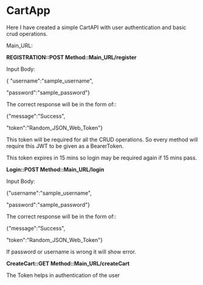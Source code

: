 # CartApp
Here I have created a simple CartAPI with user authentication and basic crud operations.

Main_URL:

**REGISTRATION::POST Method::Main_URL/register**

  Input Body:
  
  { "username":"sample_username",
  
   "password":"sample_password"}
  
  The correct response will be in the form of::
  
  {"message":"Success",
  
   "token":"Random_JSON_Web_Token"}
   
   This token will be required for all the CRUD operations. So every method will require this JWT to be given as a BearerToken.
   
   This token expires in 15 mins so login may be required again if 15 mins pass.
   
**Login::POST Method::Main_URL/login**

  Input Body:
  
  {"username":"sample_username",
  
   "password":"sample_password"}
  
  The correct response will be in the form of::
  
  {"message":"Success",
  
   "token":"Random_JSON_Web_Token"}
   
  If password or username is wrong it will show error.
  
**CreateCart::GET Method::Main_URL/createCart**

  The Token helps in authentication of the user
  
  
   
  
 
 
 
   
   
